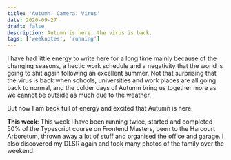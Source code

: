 ```yaml
---
title: 'Autumn. Camera. Virus'
date: 2020-09-27
draft: false
description: Autumn is here, the virus is back.
tags: ['weeknotes', 'running']
---
```


I have had little energy to write here for a long time mainly because of the changing seasons, a hectic work schedule and a negativity that the world is going to shit again following an excellent summer. Not that surprising that the virus is back when schools, universities and work places are all going back to normal, and the colder days of Autumn bring us together more as we cannot be outside as much due to the weather.

But now I am back full of energy and excited that Autumn is here.

**This week**: This week I have been running twice, started and completed 50% of the Typescript course on Frontend Masters, been to the Harcourt Arboretum, thrown away a lot of stuff and organised the office and garage. I also discovered my DLSR again and took many photos of the family over the weekend.
